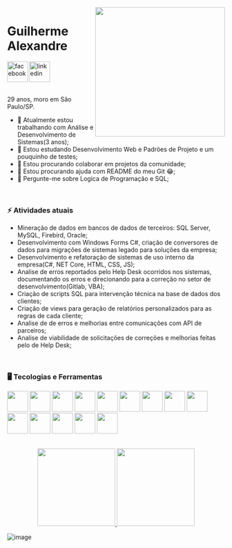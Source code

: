 
<img align="right" width="300px" src="https://camo.githubusercontent.com/7ff31bf674c5358f243c50ad2d3709af50a98c28e1f478dcc898309b973a4099/68747470733a2f2f73757065722e616272696c2e636f6d2e62722f77702d636f6e74656e742f75706c6f6164732f323031362f30392f73757065725f696d676761746f5f6469676974616e646f5f302e676966">
<div dsplay="inline-block">
 <h1 align="left">Guilherme Alexandre</h1>
 <a target="_blank" href="https://www.facebook.com/guilherme.alexandre.5/">
    <img align="left" width="48px" src="https://cdn.jsdelivr.net/gh/devicons/devicon/icons/facebook/facebook-original.svg" alt="facebook" style="vertical-align:top;">
  </a> 
  <a target="_blank" href="https://www.linkedin.com/in/guilherme-alexandre-34b565168/">
    <img width="48px" src="https://cdn.jsdelivr.net/gh/devicons/devicon/icons/linkedin/linkedin-original.svg" alt="linkedin" style="vertical-align:top;">
  </a>
</div>

<br />

29 anos, moro em São Paulo/SP.

- 🔭 Atualmente estou trabalhando com Análise e Desenvolvimento de Sistemas(3 anos);
- 🌱 Estou estudando Desenvolvimento Web e Padrões de Projeto e um pouquinho de testes;
- 👯 Estou procurando colaborar em projetos da comunidade;
- 🤔 Estou procurando ajuda com README do meu Git 😂;
- 💬 Pergunte-me sobre Logica de Programação e SQL;

<br />

### ⚡ Atividades atuais

- Mineração de dados em bancos de dados de terceiros: SQL Server, MySQL, Firebird, Oracle; 
- Desenvolvimento com Windows Forms C#, criação de conversores de dados para migrações de sistemas legado para soluções da empresa;
- Desenvolvimento e refatoração de sistemas de uso interno da empresa(C#, NET Core, HTML, CSS, JS);
- Analise de erros reportados pelo Help Desk ocorridos nos sistemas, documentando os erros e direcionando para a correção no setor de desenvolvimento(Gitlab, VBA); 
- Criação de scripts SQL para intervenção técnica na base de dados dos clientes;
- Criação de views para geração de relatórios personalizados para as regras de cada cliente;
- Analise de de erros e melhorias entre comunicações com API de parceiros;
- Analise de viabilidade de solicitações de correções e melhorias feitas pelo de Help Desk; 

<br />

### 🖥️ Tecologias e Ferramentas

<section style>
  <img height="48" src="https://cdn.jsdelivr.net/gh/devicons/devicon/icons/csharp/csharp-original.svg" />
  <img height="48" src="https://cdn.jsdelivr.net/gh/devicons/devicon/icons/dotnetcore/dotnetcore-original.svg" />
  <img height="48" src="https://cdn.jsdelivr.net/gh/devicons/devicon/icons/microsoftsqlserver/microsoftsqlserver-plain-wordmark.svg" />
  <img height="48" src="https://cdn.jsdelivr.net/gh/devicons/devicon/icons/mysql/mysql-original.svg" />
  <img height="48" src="https://cdn.jsdelivr.net/gh/devicons/devicon/icons/postgresql/postgresql-original.svg" />
  <img height="48" src="https://cdn.jsdelivr.net/gh/devicons/devicon/icons/react/react-original.svg" />
  <img height="48" src="https://cdn.jsdelivr.net/gh/devicons/devicon/icons/sass/sass-original.svg" />        
  <img height="48" src="https://cdn.jsdelivr.net/gh/devicons/devicon/icons/html5/html5-original.svg" />
  <img height="48" src="https://cdn.jsdelivr.net/gh/devicons/devicon/icons/javascript/javascript-original.svg" />
  <img height="48" src="https://cdn.jsdelivr.net/gh/devicons/devicon/icons/css3/css3-original.svg" />
  <img height="48" src="https://cdn.jsdelivr.net/gh/devicons/devicon/icons/nodejs/nodejs-original.svg" />
  <img height="48" src="https://cdn.jsdelivr.net/gh/devicons/devicon/icons/materialui/materialui-original.svg" />
  <img height="48" src="https://cdn.jsdelivr.net/gh/devicons/devicon/icons/typescript/typescript-original.svg" />
  <img height="48" src="https://cdn.jsdelivr.net/gh/devicons/devicon/icons/git/git-original.svg" />
          
</section> 
        
 <br />
 
<p align="center">
 <a href="https://github.com/guialexandree">
   <img height="180em" src="https://github-readme-stats-eight-theta.vercel.app/api?username=guialexandree&show_icons=true&theme=algolia&include_all_commits=true&count_private=true"/> 
   <img height="180em" src="https://github-readme-stats-eight-theta.vercel.app/api/top-langs/?username=guialexandree&layout=compact&langs_count=8&theme=algolia&include_all_commits=true&count_private=true"/>
 </a>
 
 ![image](https://raw.githubusercontent.com/GustavoMachado22/GustavoMachado22/output/github-contribution-grid-snake.svg)
 
</p>



    
<!--
**guialexandree/guialexandree** is a ✨ _special_ ✨ repository because its `README.md` (this file) appears on your GitHub profile.

Here are some ideas to get you started:

- 🔭 I’m currently working on ...
- 🌱 I’m currently learning ...
- 👯 I’m looking to collaborate on ...
- 🤔 I’m looking for help with ...
- 💬 Ask me about ...
- 📫 How to reach me: ...
- 😄 Pronouns: ...
- ⚡ Fun fact: ...
-->
